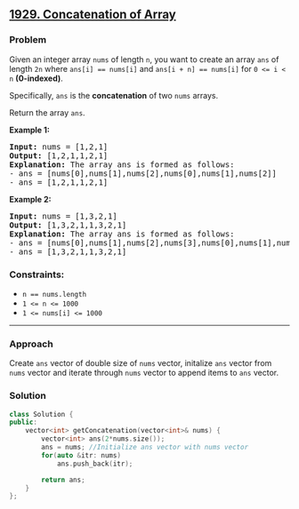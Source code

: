 ## [1929. Concatenation of Array](https://leetcode.com/problems/concatenation-of-array/description/)

### Problem
Given an integer array `nums` of length `n`, you want to create an array `ans` of length `2n` where `ans[i] == nums[i]` and `ans[i + n] == nums[i]` for `0 <= i < n` **(0-indexed)**.

Specifically, `ans` is the **concatenation** of two `nums` arrays.

Return the array `ans`.

<p><strong class="example">Example 1:</strong></p>

<pre>
<strong>Input:</strong> nums = [1,2,1]
<strong>Output:</strong> [1,2,1,1,2,1]
<strong>Explanation:</strong> The array ans is formed as follows:
- ans = [nums[0],nums[1],nums[2],nums[0],nums[1],nums[2]]
- ans = [1,2,1,1,2,1]</pre>

<p><strong class="example">Example 2:</strong></p>
<pre>
<strong>Input:</strong> nums = [1,3,2,1]
<strong>Output:</strong> [1,3,2,1,1,3,2,1]
<strong>Explanation:</strong> The array ans is formed as follows:
- ans = [nums[0],nums[1],nums[2],nums[3],nums[0],nums[1],nums[2],nums[3]]
- ans = [1,3,2,1,1,3,2,1]
</pre>

### Constraints:

- `n == nums.length`
- `1 <= n <= 1000`
- `1 <= nums[i] <= 1000`
---

### Approach

Create `ans` vector of double size of `nums` vector, initalize `ans` vector from `nums` vector and iterate through `nums` vector to append items to `ans` vector.

### Solution

```cpp
class Solution {
public:
    vector<int> getConcatenation(vector<int>& nums) {
        vector<int> ans(2*nums.size());
        ans = nums; //Initialize ans vector with nums vector
        for(auto &itr: nums)
            ans.push_back(itr);

        return ans;
    }
};
```